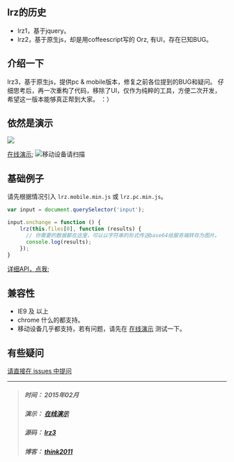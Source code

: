 ## lrz的历史
* lrz1，基于jquery。
* lrz2，基于原生js，却是用coffeescript写的 Orz, 有UI，存在已知BUG。

## 介绍一下
lrz3，基于原生js，提供pc & mobile版本，修复之前各位提到的BUG和疑问。
仔细思考后，再一次重构了代码，移除了UI，仅作为纯粹的工具，方便二次开发，希望这一版本能够真正帮到大家。 ：）

## 依然是演示
![](http://think2011.qiniudn.com/lrz3-demo.gif)

[在线演示](http://lrz3.herokuapp.com/);
![移动设备请扫描](http://think2011.qiniudn.com/lrz3-qrcode.png)

## 基础例子
请先根据情况引入 `lrz.mobile.min.js` 或 `lrz.pc.min.js`。

```javascript
var input = document.querySelector('input');

input.onchange = function () {
	lrz(this.files[0], function (results) {
	  // 你需要的数据都在这里，可以以字符串的形式传送base64给服务端转存为图片。
      console.log(results); 
	});
}
```

[详细API，点我](https://github.com/think2011/localResizeIMG3/wiki);

## 兼容性
* IE9 及 以上
* chrome 什么的都支持。
* 移动设备几乎都支持，若有问题，请先在 [在线演示](http://lrz3.herokuapp.com/) 测试一下。

## 有些疑问
[请直接在 issues 中提问](https://github.com/think2011/localResizeIMG3/issues)

---
> ##### 时间： 2015年02月
> ##### 演示： [在线演示](http://lrz3.herokuapp.com/)
> ##### 源码： [lrz3](https://github.com/think2011/localResizeIMG3/blob/master/src/lrz.js)
> ##### 博客： [think2011](http://think2011.github.io)

